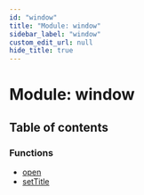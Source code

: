 ```yaml
---
id: "window"
title: "Module: window"
sidebar_label: "window"
custom_edit_url: null
hide_title: true
---
```


# Module: window

## Table of contents

### Functions

- [open](../functions/window.open.md)
- [setTitle](../functions/window.settitle.md)
